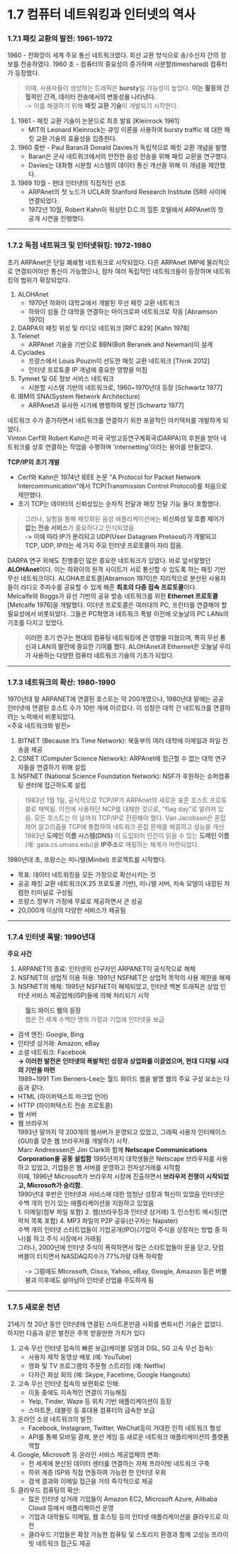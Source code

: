 # 1.7 컴퓨터 네트워킹과 인터넷의 역사

### 1.7.1 패킷 교환의 발전: 1961-1972

   
1960 - 전화망이 세계 주요 통신 네트워크였다. 회선 교환 방식으로 송/수신자 간의 정보를 전송하였다.
1960 초 - 컴퓨터의 중요성이 증가하며 시분할(timeshared) 컴퓨터가 등장했다. 
> 이때, 사용자들이 생성하는 트래픽은 **bursty**일 가능성이 높았다. **이는 활동의 간헐적인 간격, 데이터 전송에서의 변동성을 나타낸다.**   
-> 이를 해결하기 위해 **패킷 교환 기술**이 개발되기 시작한다.
   
1. 1961 - 패킷 교환 기술이 논문으로 최초 발표 [Kleinrock 1961]
   - MIT의 Leonard Kleinrock는 큐잉 이론을 사용하여 bursty traffic 에 대한 패킷 교환 기술의 효율성을 입증한다.
2. 1960 중반 - Paul Baran과 Donald Davies가 독립적으로 패킷 교환 개념을 발명
   - Baran은 군사 네트워크에서의 안전한 음성 전송을 위해 패킷 교환을 연구했다.
   - Davies는 대화형 시분할 시스템의 데이터 통신 개선을 위해 이 개념을 제안했다.
3. 1969 10월 - 현대 인터넷의 직접적인 선조
   - ARPAnet의 첫 노드가 UCLA와 Stanford Research Institute (SRI) 사이에 연결되었다.
   - 1972년 10월, Robert Kahn이 워싱턴 D.C.의 힐튼 호텔에서 ARPAnet의 첫 공개 시연을 진행했다.
  
       
---   


### 1.7.2 독점 네트워크 및 인터넷워킹: 1972-1980
초기 ARPAnet은 단일 폐쇄형 네트워크로 시작되었다. 다른 ARPAnet IMP에 물리적으로 연결되어야만 통신이 가능했으나, 점차 여러 독립적인 네트워크들이 등장하며 네트워킹의 범위가 확장되었다. 
1. ALOHAnet
   - 1970년 하와이 대학교에서 개발된 무선 패킷 교환 네트워크
   - 하와이 섬들 간 대학을 연결하는 마이크로파 네트워크로 작동 [Abramson 1970]
2. DARPA의 패킷 위성 및 라디오 네트워크 [RFC 829] [Kahn 1978]
3. Telenet
   - ARPAnet 기술을 기반으로 BBN(Bolt Beranek and Newman)이 설계
4. Cyclades
   - 프랑스에서 Louis Pouzin이 선도한 패킷 교환 네트워크 [Think 2012]
   - 인터넷 프로토콜 IP 개념에 중요한 영향을 미침
5. Tymnet 및 GE 정보 서비스 네트워크
   - 시분할 시스템 기반의 네트워크로, 1960~1970년대 등장 [Schwartz 1977]
6. IBM의 SNA(System Network Architecture)
   - ARPAnet과 유사한 시기에 병행하여 발전 [Schwartz 1977]   
     
네트워크 수가 증가하면서 네트워크를 연결하기 위한 포괄적인 아키텍처를 개발하게 되었다.    
Vinton Cerf와 Robert Kahn은 미국 국방고등연구계획국(DARPA)의 후원을 받아 네트워크를 상호 연결하는 작업을 수행하며 'internetting'이라는 용어를 만들었다.           


**TCP/IP의 초기 개발** 
- Cerf와 Kahn은 1974년 IEEE 논문 "A Protocol for Packet Network Intercommunication"에서 TCP(Transmission Control Protocol)를 처음으로 제안했다.
- 초기 TCP는 데이터의 신뢰성있는 순차적 전달과 패킷 전달 기능 둘다 포함했다. 
> 그러나, 실험을 통해 패킷화된 음성 애플리케이션에는 **비신뢰성 및 흐름 제어가 없는 전송 서비스**가 중요하다고 인식되었음   
   **-> 이에 따라 IP가 분리되고 UDP(User Datagram Protocol)가 개발되고 TCP, UDP, IP라는 세 가지 주요 인터넷 프로토콜이 자리 잡음.**

DARPA 연구 외에도 진행중인 많은 중요한 네트워크가 있었다. 바로 앞서말했던 **ALOHAnet**이다. 이는 하와이의 원격 사이트가 서로 통신할 수 있도록 하는 패킷 기반 무선 네트워크이다. ALOHA프로토콜[Abramson 1970]은 지리적으로 분산된 사용자들이 라디오 주파수를 공유할 수 있게 해준 **최초의 다중 접속 프로토콜**이다.   
   Melcalfe와 Boggs가 유선 기반의 공유 방송 네트워크를 위한 **Ethernet 프로토콜**[Metcalfe 1976]을 개발했다. 이더넷 프로토콜은 여러대의 PC, 프린터를 연결해야 할 필요성에서 비롯되었다. 그들은 PC혁명과 네트워크 폭발 이전에 오늘날의 PC LANs의 기초를 다지고 있었다.     
   > **이러한 초기 연구는 현대의 컴퓨팅 네트워킹에 큰 영향을 미쳤으며, 특히 무선 통신과 LAN의 발전에 중요한 기여를 했다.   ALOHAnet과 Ethernet은 오늘날 우리가 사용하는 다양한 컴퓨터 네트워크 기술의 기초가 되었다.**


---   


### 1.7.3 네트워크의 확산: 1980-1990   
1970년대 말 ARPANET에 연결된 호스트는 약 200개였으나, 1980년대 말에는 공공 인터넷에 연결된 호스트 수가 10만 개에 이르렀다. 이 성장은 대학 간 네트워크를 연결하려는 노력에서 비롯되었다.   
<주요 네트워크와 발전>   
1. BITNET (Because It’s Time Network): 북동부의 여러 대학에 이메일과 파일 전송을 제공
2. CSNET (Computer Science Network): ARPAnet에 접근할 수 없는 대학 연구자들을 연결하기 위해 설립
3. NSFNET (National Science Foundation Network): NSF가 후원하는 슈퍼컴퓨팅 센터에 접근하도록 설립

           
> 1983년 1월 1일, 공식적으로 TCP/IP가 ARPAnet의 새로운 표준 호스트 프로토콜로 채택됨. 이전에 사용하던 NCP를 대체한 것으로, "flag day"로 알려져 있음. 모든 호스트는 이 날까지 TCP/IP로 전환해야 했다.    Van Jacobson은 혼잡 제어 알고리즘을 TCP에 통합하여 네트워크 혼잡 문제를 해결하고 성능을 개선    1983년 **도메인 이름 시스템(DNS)** 이 도입되어 인간이 읽을 수 있는 **도메인 이름**(예: gaia.cs.umass.edu)을 **IP주소**로 매핑하는 체계가 마련되었다.               


1980년대 초, 프랑스는 미니텔(Minitel) 프로젝트를 시작했다.
  - 목표: 데이터 네트워킹을 모든 가정으로 확산시키는 것
  - 공공 패킷 교환 네트워크(X.25 프로토콜 기반), 미니텔 서버, 저속 모뎀이 내장된 저렴한 터미널로 구성됨
  - 프랑스 정부가 가정에 무료로 제공하면서 큰 성공
  - 20,000개 이상의 다양한 서비스가 제공됨   

    
---    

   
### 1.7.4 인터넷 폭발: 1990년대
**주요 사건**   
1. ARPANET의 종료: 인터넷의 선구자인 ARPANET이 공식적으로 해체
2. NSFNET의 상업적 이용 허용: 1991년 NSFNET은 상업적 목적의 사용 제한을 해제
3. NSFNET의 해체: 1995년 NSFNET이 해체되었고, 인터넷 백본 트래픽은 상업 인터넷 서비스 제공업체(ISP)들에 의해 처리되기 시작

       
> **월드 와이드 웹의 등장**   
웹은 전 세계 수백만 명의 가정과 기업에 인터넷을 보급
   - 검색 엔진: Google, Bing
   - 인터넷 상거래: Amazon, eBay
   - 소셜 네트워크: Facebook     
**-> 이러한 발전은 인터넷의 폭발적인 성장과 상업화를 이끌었으며, 현대 디지털 시대의 기반을 마련**   
1989~1991 Tim Berners-Lee는 월드 와이드 웹을 발명   웹의 주요 구성 요소는 다음과 같다.
   - HTML (하이퍼텍스트 마크업 언어)
   - HTTP (하이퍼텍스트 전송 프로토콜)
   - 웹 서버
   - 웹 브라우저    
1993년 말까지 약 200개의 웹서버가 운영되고 있었고, 그래픽 사용자 인터페이스(GUI)를 갖춘 웹 브라우저를 개발하기 시작.   
Marc Andreessen은 Jim Clark와 함께 **Netscape Communications Corporation을 공동 설립함**
1995년까지 대학생들은 Netscape 브라우저를 사용하고 있었고, 기업들은 웹 서버를 운영하고 전자상거래를 시작함    
이때, 1996년 Microsoft가 브라우저 시장에 진출하면서 **브라우저 전쟁이 시작되었고, Microsoft가 승리함.**    
1990년대 후반은 인터넷과 서비스에 대한 엄청난 성장과 혁신이 있었음
    인터넷은 수백 개의 인기 있는 애플리케이션을 지원하고 있었음     
    1. 이메일(첨부 파일 포함)
    2. 웹(브라우징과 인터넷 상거래)
    3. 인스턴트 메시징(연락처 목록 포함)
    4. MP3 파일의 P2P 공유(선구자는 Napster)      
수백 개의 인터넷 스타트업들이 기업공개(IPO)(기업이 주식을 상장하는 방법 중 하나)를 하고 주식 시장에서 거래됨    
그러나, 2000년에 인터넷 주식이 폭락하면서 많은 스타트업들이 문을 닫고, 닷컴 버블이 터지면서 NASDAQ지수가 77%가량 대폭 하락함    
       
> **-> 그럼에도 Microsoft, Cisco, Yahoo, eBay, Google, Amazon 등은 버블 붕괴 이후에도 살아남아 인터넷 산업을 주도하게 됨**


---    

    
### 1.7.5 새로운 천년    
21세기 첫 20년 동안 인터넷에 연결된 스마트폰만큼 사회를 변화시킨 기술은 없었다.   
하지만 다음과 같은 발전은 주목 받을만한 가치가 있다        
1. 고속 무선 인터넷 접속의 빠른 보급(케이블 모뎀과 DSL, 5G 고속 무선 접속):
   - 사용자 제작 동영상 배포 (예: YouTube)
   - 영화 및 TV 프로그램의 주문형 스트리밍 (예: Netflix)
   - 다자간 화상 회의 (예: Skype, Facetime, Google Hangouts)
2. 고속 무선 인터넷 접속의 보편화로 인해:
   - 이동 중에도 지속적인 연결이 가능해짐
   - Yelp, Tinder, Waze 등 위치 기반 애플리케이션이 등장
   - 스마트폰, 태블릿 등 휴대용 컴퓨터의 급속한 보급
3. 온라인 소셜 네트워크의 발전:
   - Facebook, Instagram, Twitter, WeChat등이 거대한 인적 네트워크 형성
   - API를 통해 모바일 결제, 분산 게임 등 새로운 네트워크 애플리케이션의 플랫폼 역할
4. Google, Microsoft 등 온라인 서비스 제공업체의 변화:
   - 전 세계에 분산된 데이터 센터를 연결하는 자체 프라이빗 네트워크 구축
   - 하위 계층 ISP와 직접 연동하여 가능한 한 인터넷 우회
   - 검색 결과와 이메일 접근을 거의 즉각적으로 제공
5. 클라우드 컴퓨팅의 확산:
   - 많은 인터넷 상거래 기업들이 Amazon EC2, Microsoft Azure, Alibaba Cloud 등에서 애플리케이션 운영        
   - 기업과 대학들도 이메일, 웹 호스팅 등의 인터넷 애플리케이션을 클라우드로 이전
   - 클라우드 기업들은 확장 가능한 컴퓨팅 및 스토리지 환경과 함께 고성능 프라이빗 네트워크 접근도 제공






